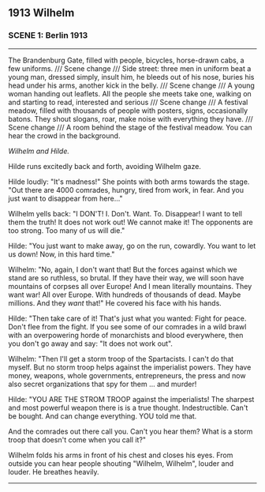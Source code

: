 ## **1913** Wilhelm

### SCENE 1: Berlin 1913
____

The Brandenburg Gate, filled with people, bicycles, horse-drawn cabs, a few uniforms.
/// Scene change /// Side street: three men in uniform beat a young man, dressed simply, insult him, he bleeds out of his nose, buries his head under his arms, another kick in the belly.
/// Scene change /// A young woman handing out leaflets. All the people she meets take one, walking on and starting to read, interested and serious
/// Scene change /// A festival meadow, filled with thousands of people with posters, signs, occasionally batons. They shout slogans, roar, make noise with everything they have.
/// Scene change /// A room behind the stage of the festival meadow.
You can hear the crowd in the background.

<em>Wilhelm and Hilde.</em>

Hilde runs excitedly back and forth, avoiding Wilhelm gaze.

Hilde loudly: "It's madness!"
She points with both arms towards the stage.
"Out there are 4000 comrades, hungry, tired from work, in fear.
And you just want to disappear from here..."

Wilhelm yells back: "I DON'T! I. Don't. Want. To. Disappear!
I want to tell them the truth!
It does not work out!
We cannot make it!
The opponents are too strong.
Too many of us will die."

Hilde: "You just want to make away, go on the run, cowardly.
You want to let us down! Now, in this hard time."

Wilhelm: "No, again, I don't want that!
But the forces against which we stand are so ruthless, so brutal.
If they have their way, we will soon have mountains of corpses all over Europe!
And I mean literally mountains.
They want war!
All over Europe.
With hundreds of thousands of dead.
Maybe millions.
And they <em>want</em> that!"
He covered his face with his hands.

Hilde: "Then take care of it!
That's just what you wanted: Fight for peace.
Don't flee from the fight.
If you see some of our comrades in a wild brawl with an overpowering horde of monarchists and blood everywhere, then you don't go away and say: "It does not work out".

Wilhelm: "Then I'll get a storm troop of the Spartacists.
I can't do that myself.
But no storm troop helps against the imperialist powers.
They have money, weapons, whole governments, entrepreneurs, the press and now also secret organizations that spy for them ... and murder!

Hilde: "YOU ARE THE STROM TROOP against the imperialists!
The sharpest and most powerful weapon there is is a true thought.
Indestructible.
Can't be bought.
And can change everything.
YOU told me that.

And the comrades out there call you.
Can't you hear them?
What is a storm troop that doesn't come when you call it?"

Wilhelm folds his arms in front of his chest and closes his eyes.
From outside you can hear people shouting "Wilhelm, Wilhelm", louder and louder.
He breathes heavily.
____
